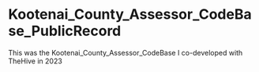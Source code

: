 # Kootenai_County_Assessor_CodeBase_PublicRecord
This was the Kootenai_County_Assessor_CodeBase I co-developed with TheHive in 2023
